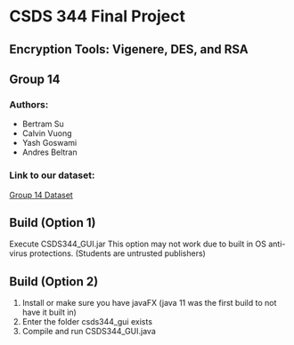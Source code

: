 # CSDS 344 Final Project
## Encryption Tools: Vigenere, DES, and RSA
## Group 14

### Authors:
* Bertram Su
* Calvin Vuong
* Yash Goswami
* Andres Beltran

### Link to our dataset:
[Group 14 Dataset](https://cwru.box.com/s/d7dxs0fe847hj0r3l9kd7n3lqmybl6u6)

## Build (Option 1)
Execute CSDS344_GUI.jar
This option may not work due to built in OS anti-virus protections. (Students are untrusted publishers)

## Build (Option 2)
1. Install or make sure you have javaFX (java 11 was the first build to not have it built in)
2. Enter the folder csds344_gui exists
3. Compile and run CSDS344_GUI.java

